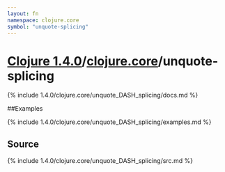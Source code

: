 ```yaml
---
layout: fn
namespace: clojure.core
symbol: "unquote-splicing"
---
```


# [Clojure 1.4.0](../../)/[clojure.core](../)/unquote-splicing

{% include 1.4.0/clojure.core/unquote_DASH_splicing/docs.md %}

##Examples

{% include 1.4.0/clojure.core/unquote_DASH_splicing/examples.md %}
## Source
{% include 1.4.0/clojure.core/unquote_DASH_splicing/src.md %}

